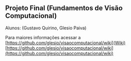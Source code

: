 ## Projeto Final (Fundamentos de Visão Computacional)

Alunos: (Gustavo Quirino, Glesio Paiva)

Para maiores informações acessar a [https://github.com/glesio/visaocomputacional/wiki](Wiki) [https://github.com/glesio/visaocomputacional/wiki](https://github.com/glesio/visaocomputacional/wiki)

